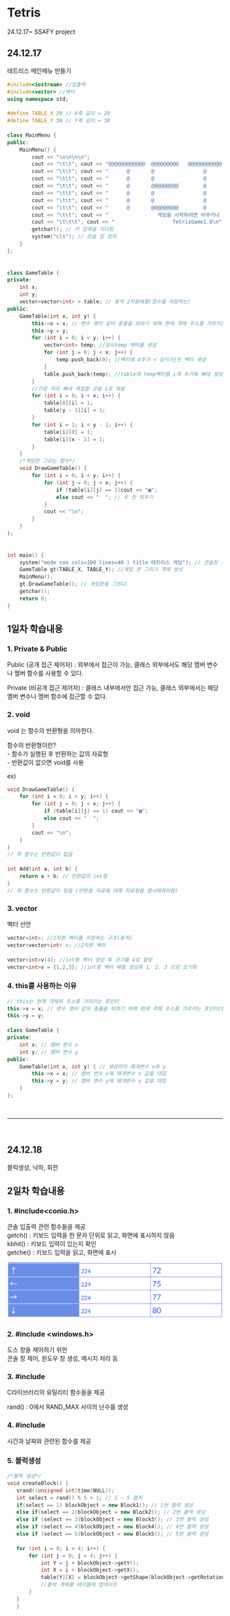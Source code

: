 # Tetris
24.12.17~      SSAFY project


## 24.12.17
테트리스 메인메뉴 만들기

```C++
#include<iostream> //입출력
#include<vector> //벡터
using namespace std;

#define TABLE_X 20 // X축 길이 = 20
#define TABLE_Y 30 // Y축 길이 = 30

class MainMenu {
public:
	MainMenu() {
        cout << "\n\n\n\n";
        cout << "\t\t"; cout << "@@@@@@@@@@@@  @@@@@@@@@   @@@@@@@@@@@  @@@@@@@@   @   @@@@@@@@@@@\n";
        cout << "\t\t"; cout << "      @       @                @       @      @   @   @          \n";
        cout << "\t\t"; cout << "      @       @                @       @      @   @   @          \n";
        cout << "\t\t"; cout << "      @       @@@@@@@@@        @       @     @    @   @@@@@@@@@@@\n";
        cout << "\t\t"; cout << "      @       @                @       @ @ @      @             @\n";
        cout << "\t\t"; cout << "      @       @                @       @     @    @             @\n";
        cout << "\t\t"; cout << "      @       @@@@@@@@@        @       @      @   @   @@@@@@@@@@@\n\n\n\n\n";
        cout << "\t\t"; cout << "                게임을 시작하려면 아무키나 누르세요.\n\n\n\n\n\n\n";
        cout << "\t\t\t"; cout << "                   TetrisGame1.0\n";
        getchar(); // 키 입력을 기다림
        system("cls"); // 콘솔 창 정리
	}
};


class GameTable {
private:
    int x;
    int y;
    vector<vector<int> > table; // 동적 2차원배열(정수를 저장하는)
public:
    GameTable(int x, int y) {
        this->x = x; // 변수 명이 같아 충돌을 피하기 위해 현재 객체 주소를 가르키는 포인터(this)를 사용
        this->y = y;
        for (int i = 0; i < y; i++) {
            vector<int> temp; //임시temp 벡터를 생성
            for (int j = 0; j < x; j++) {
                temp.push_back(0); //벡터에 0추가 < 길이가j인 벡터 생성
            }
            table.push_back(temp); //table에 temp벡터를 i개 추가해 뼈대 생성
        }
        //가장 자리 뼈대 색칠할 곳을 1로 채움
        for (int i = 0; i < x; i++) {
            table[0][i] = 1;
            table[y - 1][i] = 1;
        }
        for (int i = 1; i < y - 1; i++) {
            table[i][0] = 1;
            table[i][x - 1] = 1;
        }
    }
    /*게임판 그리는 함수*/
    void DrawGameTable() {
        for (int i = 0; i < y; i++) {
            for (int j = 0; j < x; j++) {
                if (table[i][j] == 1)cout << "▦";
                else cout << "  "; // 두 칸 띄우기
            }
            cout << "\n";
        }
    }
};


int main() {
    system("mode con cols=100 lines=40 | title 테트리스 게임"); // 콘솔창 크기 및 제목 설정
    GameTable gt(TABLE_X, TABLE_Y); //게임 판 그리기 객체 생성
    MainMenu();
    gt.DrawGameTable(); // 게임판을 그린다.
    getchar();
	return 0;
}
```

## 1일차 학습내용

### 1. Private & Public

Public (공개 접근 제어자) : 외부에서 접근이 가능, 클래스 외부에서도 해당 멤버 변수나 멤버 함수를 사용할 수 있다.

Private (비공개 접근 제어자) : 클래스 내부에서만 접근 가능, 클래스 외부에서는 해당 멤버 변수나 멤버 함수에 접근할 수 없다.

### 2. void

void 는 함수의 반환형을 의마한다.

함수의 반환형이란?<br>
    - 함수가 실행된 후 반환하는 값의 자료형<br>
    - 반환값이 없으면 void를 사용

ex)
```c++
void DrawGameTable() {
    for (int i = 0; i < y; i++) {
        for (int j = 0; j < x; j++) {
            if (table[i][j] == 1) cout << "▦";
            else cout << "  ";
        }
        cout << "\n";
    }
}
// 위 함수는 반환값이 없음 

int Add(int a, int b) {
    return a + b; // 반환값이 int형
}
// 위 함수는 반환값이 있음 (반환형 자료에 대해 자료형을 명시해줘야함)
```
### 3. vector

벡터 선언
```c++
vector<int>; //1차원 벡터를 저장하는 구조(동적)
vector<vector<int> >; //2차원 벡터

vector<int>v(4); //int형 벡터 생성 후 크기를 4로 할당
vector<int>v = {1,2,3}; //int형 벡터 배열 생성후 1, 2, 3 으로 초기화

```

### 4. this를 사용하는 이유

```c++
// this는 현재 객체의 주소를 가리키는 포인터
this->x = x; // 변수 명이 같아 충돌을 피하기 위해 현재 객체 주소를 가르키는 포인터(this)를 사용
this->y = y;

class GameTable {
private:
    int x; // 멤버 변수 x
    int y; // 멤버 변수 y
public:
    GameTable(int x, int y) { // 생성자의 매개변수 x와 y
        this->x = x; // 멤버 변수 x에 매개변수 x 값을 대입
        this->y = y; // 멤버 변수 y에 매개변수 y 값을 대입
    }
};

```
<br>
<hr>
<br>

## 24.12.18
블럭생성, 낙하, 회전

## 2일차 학습내용

### 1. #include<conio.h>

콘솔 입출력 관련 함수들을 제공<br>
getch() : 키보드 입력을 한 문자 단위로 읽고, 화면에 표시하지 않음<br>
kbhit() : 키보드 입력이 있는지 확인<br>
getche() : 키보드 입력을 읽고, 화면에 표시<br>

![alt text](image.png)

### 2. #include <windows.h>

도스 창을 제어하기 위한<br>
콘솔 창 제어, 윈도우 창 생성, 메시지 처리 등

### 3. #include <cstdlib>

 C라이브러리의 유틸리티 함수들을 제공<br>

 rand() : 0에서 RAND_MAX 사이의 난수를 생성

 ### 4. #include <ctime>

 시간과 날짜와 관련된 함수를 제공

 ### 5. 블럭생성
 ```c++
/*블럭 생성*/
void createBlock() {
    srand((unsigned int)time(NULL));
    int select = rand() % 5 + 1; // 1 ~ 5 블럭
    if(select == 1) blockObject = new Block1(); // 1번 블럭 생성
    else if(select == 2)blockObject = new Block2(); // 2번 블럭 생성
    else if (select == 3)blockObject = new Block3(); // 3번 블럭 생성
    else if (select == 4)blockObject = new Block4(); // 4번 블럭 생성
    else if (select == 5)blockObject = new Block5(); // 5번 블럭 생성

    for (int i = 0; i < 4; i++) {
        for (int j = 0; j < 4; j++) {
            int Y = j + blockObject->getY();
            int X = i + blockObject->getX(); 
            table[Y][X] = blockObject->getShape(blockObject->getRotationCount(), i, j);
            //블럭 객체를 테이블에 업데이트
        }
    }
    }
 ```